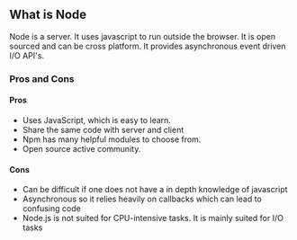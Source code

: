 ## What is Node

Node is a server. It uses javascript to run outside the browser. It is open sourced and can be cross platform. It provides asynchronous event driven I/O API's.

### Pros and Cons

#### Pros

* Uses JavaScript, which is easy to learn.
* Share the same code with server and client
* Npm has many helpful modules to choose from.
* Open source active community.


#### Cons

* Can be difficult if one does not have a in depth knowledge of javascript
* Asynchronous so it relies heavily on callbacks which can lead to confusing code
* Node.js is not suited for CPU-intensive tasks. It is mainly suited for I/O tasks